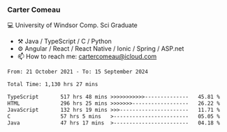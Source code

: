 ### Carter Comeau

💻 University of Windsor Comp. Sci Graduate

- ⚒️ Java / TypeScript / C / Python
- ⚙️ Angular / React / React Native / Ionic / Spring / ASP.net
- 📫 How to reach me: cartercomeau@icloud.com

<!--START_SECTION:waka-->

```txt
From: 21 October 2021 - To: 15 September 2024

Total Time: 1,130 hrs 27 mins

TypeScript       517 hrs 48 mins >>>>>>>>>>>--------------   45.81 %
HTML             296 hrs 25 mins >>>>>>>------------------   26.22 %
JavaScript       132 hrs 19 mins >>>----------------------   11.71 %
C                57 hrs 5 mins   >------------------------   05.05 %
Java             47 hrs 17 mins  >------------------------   04.18 %
```

<!--END_SECTION:waka-->
